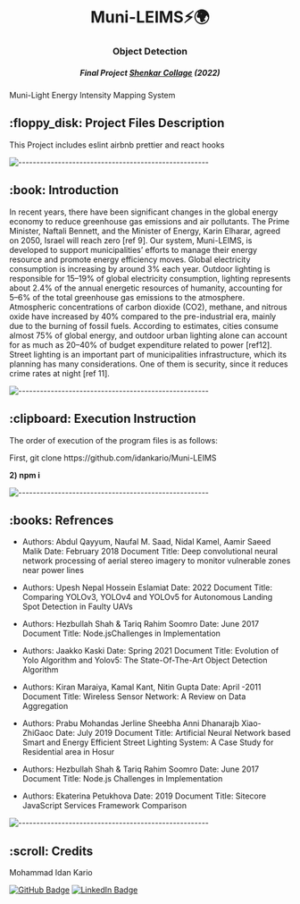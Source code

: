 <h1 align="center"> Muni-LEIMS⚡🌍 </h1>
<h3 align="center"> Object Detection </h3>
<h5 align="center"> Final Project <a href="https://www.shenkar.ac.il/he">Shenkar Collage</a> (2022) </h5>

<p>Muni-Light	Energy Intensity  Mapping System </p>

<h2> :floppy_disk: Project Files Description</h2>

<p>This Project includes eslint airbnb prettier and react hooks </p>

![-----------------------------------------------------](https://raw.githubusercontent.com/andreasbm/readme/master/assets/lines/rainbow.png)

<h2> :book: Introduction</h2>

<p>In recent years, there have been significant changes in the global energy economy to reduce greenhouse gas emissions and air pollutants.
The Prime Minister, Naftali Bennett, and the Minister of Energy, Karin Elharar, agreed on 2050, Israel will reach zero [ref 9].
Our system, Muni-LEIMS, is developed to support municipalities’ efforts to manage their energy resource and promote energy efficiency moves.
Global electricity consumption is increasing by around 3% each year. Outdoor lighting is responsible for 15–19% of global electricity consumption, lighting represents about 2.4% of the annual energetic resources of humanity, accounting for 5–6% of the total greenhouse gas emissions to the atmosphere. Atmospheric concentrations of carbon dioxide (CO2), methane, and nitrous oxide have increased by 40% compared to the pre-industrial era, mainly due to the burning of fossil fuels. According to estimates, cities consume almost 75% of global energy, and outdoor urban lighting alone can account for as much as 20–40% of budget expenditure related to power [ref12].
Street lighting is an important part of municipalities infrastructure, which its planning has many considerations. One of them is security, since it reduces crime rates at night [ref 11].

![-----------------------------------------------------](https://raw.githubusercontent.com/andreasbm/readme/master/assets/lines/rainbow.png)

<h2> :clipboard: Execution Instruction</h2>
<p>The order of execution of the program files is as follows:</p>
<p>First, git clone https://github.com/idankario/Muni-LEIMS
</p>
<p><b>2) npm i</b></p>

![-----------------------------------------------------](https://raw.githubusercontent.com/andreasbm/readme/master/assets/lines/rainbow.png)

<h2> :books: Refrences</h2>
<ul>
  <li><p>
  Authors: Abdul Qayyum, Naufal M. Saad, Nidal Kamel, Aamir Saeed Malik
Date: February 2018
Document Title: Deep convolutional neural network processing of aerial stereo imagery to
monitor vulnerable zones near power lines
  </p>
     
  </li>
  <li><p>Authors: Upesh Nepal Hossein Eslamiat
Date: 2022
Document Title: Comparing YOLOv3, YOLOv4 and YOLOv5 for Autonomous Landing Spot Detection in Faulty UAVs</p>
  </li>
  <li><p>Authors: Hezbullah  Shah  &  Tariq  Rahim  Soomro
Date: June 2017
Document Title: Node.jsChallenges in Implementation</p>
  </li>
  <li><p>Authors: Jaakko Kaski
Date: Spring 2021
Document Title: Evolution of Yolo Algorithm and Yolov5: The State-Of-The-Art Object Detection Algorithm</p>
  </li>
  <li><p>	Authors: Kiran Maraiya, Kamal Kant, Nitin Gupta
Date: April -2011
Document Title: Wireless Sensor Network: A Review on Data Aggregation
</p>
  </li>
  <li><p>Authors: Prabu Mohandas Jerline Sheebha Anni Dhanarajb Xiao-ZhiGaoc 
Date: July 2019
Document Title: Artificial Neural Network based Smart and Energy Efficient Street Lighting System: A Case Study for Residential area in Hosur</p>
  </li>
    <li><p>
    Authors: Hezbullah Shah & Tariq Rahim Soomro
Date: June 2017
Document Title: Node.js Challenges in Implementation
    </p>
  </li>
      <li><p>	Authors: Ekaterina Petukhova
Date: 2019
Document Title: Sitecore JavaScript Services Framework Comparison
    </p>
  </li>
</ul>

![-----------------------------------------------------](https://raw.githubusercontent.com/andreasbm/readme/master/assets/lines/rainbow.png)

<!-- CREDITS -->
<h2 id="credits"> :scroll: Credits</h2>

Mohammad Idan Kario 

[![GitHub Badge](https://img.shields.io/badge/GitHub-100000?style=for-the-badge&logo=github&logoColor=white)](https://github.com/idankario)
[![LinkedIn Badge](https://img.shields.io/badge/LinkedIn-0077B5?style=for-the-badge&logo=linkedin&logoColor=white)](https://www.linkedin.com/in/idan-kario/)